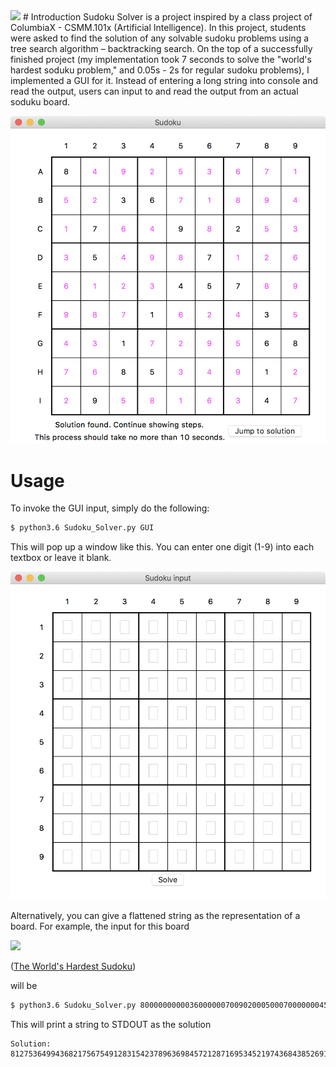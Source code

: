 <img src="https://github.com/favicon.ico" width="48">
# Introduction
Sudoku Solver is a project inspired by a class project of ColumbiaX - CSMM.101x (Artificial Intelligence). In this project, students were asked to find the solution of any solvable sudoku problems using a tree search algorithm – backtracking search. On the top of a successfully finished project (my implementation took 7 seconds to solve the "world's hardest soduku problem," and 0.05s - 2s for regular sudoku problems), I implemented a GUI for it. Instead of entering a long string into console and read the output, users can input to and read the output from an actual soduku board. 

![](img/1.png)


# Usage
To invoke the GUI input, simply do the following:
```sh
$ python3.6 Sudoku_Solver.py GUI
```
This will pop up a window like this. You can enter one digit (1-9) into each textbox or leave it blank.

![](img/0.png)


Alternatively, you can give a flattened string as the representation of a board. For example, the input for this board 

![](http://www.conceptispuzzles.com/picture/12/4154.png)

([The World's Hardest Sudoku](http://www.conceptispuzzles.com/index.aspx?uri=info/article/424))

will be 
```sh
$ python3.6 Sudoku_Solver.py 800000000003600000070090200050007000000045700000100030001000068008500010090000400
```
This will print a string to STDOUT as the solution 

```
Solution: 812753649943682175675491283154237896369845721287169534521974368438526917796318452
```
